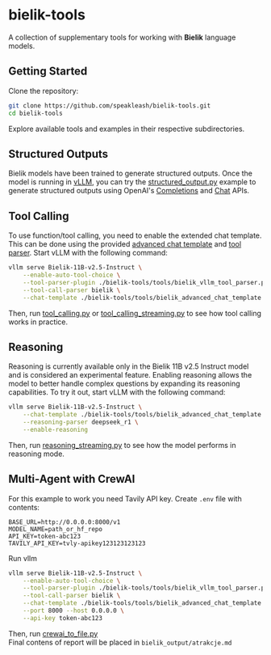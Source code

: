 # bielik-tools

A collection of supplementary tools for working with **Bielik** language models.

## Getting Started

Clone the repository:

```bash
git clone https://github.com/speakleash/bielik-tools.git
cd bielik-tools
```

Explore available tools and examples in their respective subdirectories.

## Structured Outputs

Bielik models have been trained to generate structured outputs. Once the model is running in [vLLM](https://github.com/vllm-project/vllm), you can try the [structured_output.py](https://github.com/speakleash/bielik-tools/blob/main/examples/structured_output.py) example to generate structured outputs using OpenAI's [Completions](https://platform.openai.com/docs/api-reference/completions) and [Chat](https://platform.openai.com/docs/api-reference/chat) APIs.

## Tool Calling

To use function/tool calling, you need to enable the extended chat template. This can be done using the provided [advanced chat template](https://github.com/speakleash/bielik-tools/blob/main/tools/bielik_advanced_chat_template.jinja) and [tool parser](https://github.com/speakleash/bielik-tools/blob/main/tools/bielik_vllm_tool_parser.py). Start vLLM with the following command:

```bash
vllm serve Bielik-11B-v2.5-Instruct \
    --enable-auto-tool-choice \
    --tool-parser-plugin ./bielik-tools/tools/bielik_vllm_tool_parser.py \
    --tool-call-parser bielik \
    --chat-template ./bielik-tools/tools/bielik_advanced_chat_template.jinja
```

Then, run [tool\_calling.py](https://github.com/speakleash/bielik-tools/blob/main/examples/tool_calling.py) or [tool\_calling\_streaming.py](https://github.com/speakleash/bielik-tools/blob/main/examples/tool_calling_streaming.py) to see how tool calling works in practice.

## Reasoning

Reasoning is currently available only in the Bielik 11B v2.5 Instruct model and is considered an experimental feature. Enabling reasoning allows the model to better handle complex questions by expanding its reasoning capabilities. To try it out, start vLLM with the following command:

```bash
vllm serve Bielik-11B-v2.5-Instruct \
    --chat-template ./bielik-tools/tools/bielik_advanced_chat_template.jinja \
    --reasoning-parser deepseek_r1 \
    --enable-reasoning
```

Then, run [reasoning\_streaming.py](https://github.com/speakleash/bielik-tools/blob/main/examples/reasoning_streaming.py) to see how the model performs in reasoning mode.

## Multi-Agent with CrewAI

For this example to work you need Tavily API key. Create `.env` file with contents:

```
BASE_URL=http://0.0.0.0:8000/v1
MODEL_NAME=path_or_hf_repo
API_KEY=token-abc123
TAVILY_API_KEY=tvly-apikey123123123123
```

Run vllm

```bash
vllm serve Bielik-11B-v2.5-Instruct \
    --enable-auto-tool-choice \
    --tool-parser-plugin ./bielik-tools/tools/bielik_vllm_tool_parser.py \
    --tool-call-parser bielik \
    --chat-template ./bielik-tools/tools/bielik_advanced_chat_template.jinja \
    --port 8000 --host 0.0.0.0 \
    --api-key token-abc123
```

Then, run [crewai_to_file.py](https://github.com/speakleash/bielik-tools/blob/main/examples/crewai_to_file.py)  
Final contens of report will be placed in `bielik_output/atrakcje.md` 
